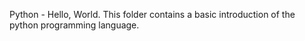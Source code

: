 Python - Hello, World.
This folder contains a basic introduction of the python programming language.

